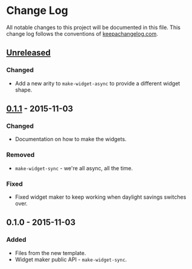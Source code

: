 # Change Log
All notable changes to this project will be documented in this file. This change log follows the conventions of [keepachangelog.com](http://keepachangelog.com/).

## [Unreleased][unreleased]
### Changed
- Add a new arity to `make-widget-async` to provide a different widget shape.

## [0.1.1] - 2015-11-03
### Changed
- Documentation on how to make the widgets.

### Removed
- `make-widget-sync` - we're all async, all the time.

### Fixed
- Fixed widget maker to keep working when daylight savings switches over.

## 0.1.0 - 2015-11-03
### Added
- Files from the new template.
- Widget maker public API - `make-widget-sync`.

[unreleased]: https://github.com/your-name/diamond/compare/0.1.1...HEAD
[0.1.1]: https://github.com/your-name/diamond/compare/0.1.0...0.1.1
